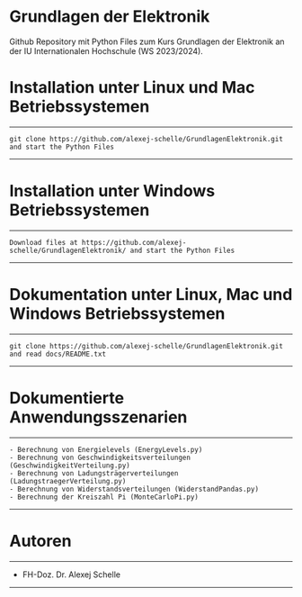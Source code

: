 # Grundlagen der Elektronik
Github Repository mit Python Files zum Kurs Grundlagen der Elektronik an der IU Internationalen Hochschule (WS 2023/2024).

# Installation unter Linux und Mac Betriebssystemen
*********************************************************************************************************************
    git clone https://github.com/alexej-schelle/GrundlagenElektronik.git and start the Python Files
*********************************************************************************************************************

# Installation unter Windows Betriebssystemen
*********************************************************************************************************************
    Download files at https://github.com/alexej-schelle/GrundlagenElektronik/ and start the Python Files
*********************************************************************************************************************

# Dokumentation unter Linux, Mac und Windows Betriebssystemen
*********************************************************************************************************************
    git clone https://github.com/alexej-schelle/GrundlagenElektronik.git and read docs/README.txt
*********************************************************************************************************************

# Dokumentierte Anwendungsszenarien
*********************************************************************************************************************

    - Berechnung von Energielevels (EnergyLevels.py)
    - Berechnung von Geschwindigkeitsverteilungen (GeschwindigkeitVerteilung.py)
    - Berechnung von Ladungsträgerverteilungen (LadungstraegerVerteilung.py)
    - Berechnung von Widerstandsverteilungen (WiderstandPandas.py)
    - Berechnung der Kreiszahl Pi (MonteCarloPi.py)
    
*********************************************************************************************************************

# Autoren

*********************************************************************************************************************

- FH-Doz. Dr. Alexej Schelle

*********************************************************************************************************************



